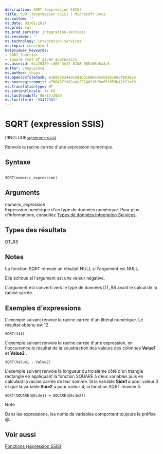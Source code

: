 ```yaml
---
description: SQRT (expression SSIS)
title: SQRT (expression SSIS) | Microsoft Docs
ms.custom: ''
ms.date: 03/01/2017
ms.prod: sql
ms.prod_service: integration-services
ms.reviewer: ''
ms.technology: integration-services
ms.topic: conceptual
helpviewer_keywords:
- SQRT function
- square root of given expression
ms.assetid: 54a75389-c501-4e22-87b8-905f66d6a3a5
author: chugugrace
ms.author: chugu
ms.openlocfilehash: 6308d8534e0a0d10d1696d86c09d619e8f8836aa
ms.sourcegitcommit: e700497f962e4c2274df16d9e651059b42ff1a10
ms.translationtype: HT
ms.contentlocale: fr-FR
ms.lasthandoff: 08/17/2020
ms.locfileid: "88477389"
---
```

# <a name="sqrt-ssis-expression"></a>SQRT (expression SSIS)

[!INCLUDE[sqlserver-ssis](../../includes/applies-to-version/sqlserver-ssis.md)]


  Renvoie la racine carrée d'une expression numérique.  
  
## <a name="syntax"></a>Syntaxe  
  
```  
  
SQRT(numeric_expression)  
```  
  
## <a name="arguments"></a>Arguments  
 *numeric_expression*  
 Expression numérique d'un type de données numérique. Pour plus d’informations, consultez [Types de données Integration Services](../../integration-services/data-flow/integration-services-data-types.md).  
  
## <a name="result-types"></a>Types des résultats  
 DT_R8  
  
## <a name="remarks"></a>Notes  
 La fonction SQRT renvoie un résultat NULL si l'argument est NULL.  
  
 Elle échoue si l'argument est une valeur négative.  
  
 L'argument est converti vers le type de données DT_R8 avant le calcul de la racine carrée.  
  
## <a name="expression-examples"></a>Exemples d'expressions  
 L'exemple suivant renvoie la racine carrée d'un littéral numérique. Le résultat obtenu est 12.  
  
```  
SQRT(144)  
```  
  
 L'exemple suivant renvoie la racine carrée d'une expression, en l'occurrence le résultat de la soustraction des valeurs des colonnes **Value1** et **Value2** .  
  
```  
SQRT(Value1 - Value2)  
```  
  
 L'exemple suivant renvoie la longueur du troisième côté d'un triangle rectangle en appliquant la fonction SQUARE à deux variables puis en calculant la racine carrée de leur somme. Si la variable **Side1** a pour valeur 3 et que la variable **Side2** a pour valeur 4, la fonction SQRT renvoie 5.  
  
```  
SQRT(SQUARE(@Side1) + SQUARE(@Side2))  
```  
  
> [!NOTE]  
>  Dans les expressions, les noms de variables comportent toujours le préfixe \@.  
  
## <a name="see-also"></a>Voir aussi  
 [Fonctions &#40;expression SSIS&#41;](../../integration-services/expressions/functions-ssis-expression.md)  
  
  
